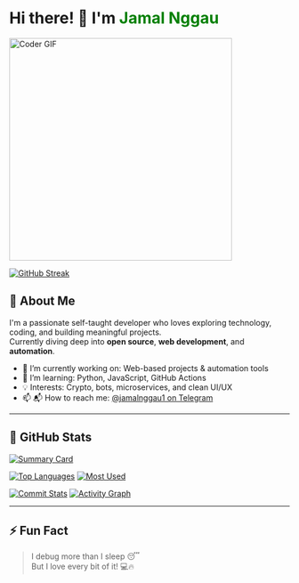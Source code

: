 <h1>Hi there! 👋 I'm <span style="color:green">Jamal Nggau</span></h1>

<img src="https://media.giphy.com/media/SWoSkN6DxTszqIKEqv/giphy.gif" alt="Coder GIF" width="400">

[![GitHub Streak](https://streak-stats.demolab.com?user=jamalnggau1&theme=radical&hide_border=true)](https://github.com/jamalnggau1)

## 🚀 About Me
I'm a passionate self-taught developer who loves exploring technology, coding, and building meaningful projects.  
Currently diving deep into **open source**, **web development**, and **automation**.

- 🔭 I’m currently working on: Web-based projects & automation tools  
- 🌱 I’m learning: Python, JavaScript, GitHub Actions  
- 💡 Interests: Crypto, bots, microservices, and clean UI/UX  
- 📫 📬 How to reach me: [@jamalnggau1 on Telegram](https://t.me/jamalnggau1)

---

## 🐙 GitHub Stats

[![Summary Card](https://github-profile-summary-cards.vercel.app/api/cards/profile-details?username=jamalnggau1&theme=radical)](https://github.com/jamalnggau1)

[![Top Languages](https://github-profile-summary-cards.vercel.app/api/cards/repos-per-language?username=jamalnggau1&theme=radical)](https://github.com/jamalnggau1)
[![Most Used](https://github-profile-summary-cards.vercel.app/api/cards/most-commit-language?username=jamalnggau1&theme=radical)](https://github.com/jamalnggau1)

[![Commit Stats](https://github-profile-summary-cards.vercel.app/api/cards/stats?username=jamalnggau1&theme=radical)](https://github.com/jamalnggau1)
[![Activity Graph](https://github-profile-summary-cards.vercel.app/api/cards/productive-time?username=jamalnggau1&theme=radical&utcOffset=8)](https://github.com/jamalnggau1)

---

## ⚡ Fun Fact
> I debug more than I sleep 😴  
> But I love every bit of it! 💻🔥

